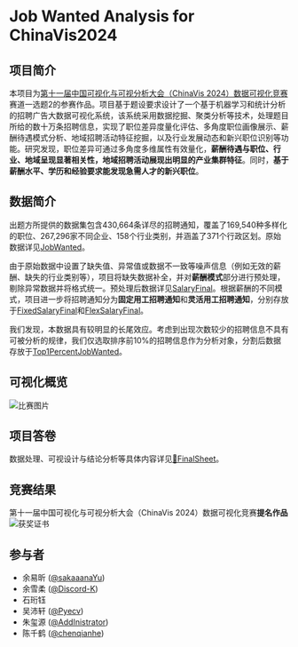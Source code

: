# Job Wanted Analysis for ChinaVis2024
## 项目简介
本项目为[第十一届中国可视化与可视分析大会（ChinaVis 2024）数据可视化竞赛](https://www.chinavis.org/2024/challenge.html)赛道一选题2的参赛作品。项目基于题设要求设计了一个基于机器学习和统计分析的招聘广告大数据可视化系统，该系统采用数据挖掘、聚类分析等技术，处理题目所给的数十万条招聘信息，实现了职位差异度量化评估、多角度职位画像展示、薪酬待遇模式分析、地域招聘活动特征挖掘，以及行业发展动态和新兴职位识别等功能。研究发现，职位差异可通过多角度多维属性有效量化，**薪酬待遇与职位、行业、地域呈现显著相关性，地域招聘活动展现出明显的产业集群特征**。同时，**基于薪酬水平、学历和经验要求能发现急需人才的新兴职位**。

## 数据简介
出题方所提供的数据集包含430,664条详尽的招聘通知，覆盖了169,540种多样化的职位、267,296家不同企业、158个行业类别，并涵盖了371个行政区划。原始数据详见[JobWanted](./data/raw/JobWanted.csv)。

由于原始数据中设置了缺失值、异常值或数据不一致等噪声信息（例如无效的薪酬、缺失的行业类别等），项目将缺失数据补全，并对**薪酬模式**部分进行预处理，剔除异常数据并将格式统一。预处理后数据详见[SalaryFinal](./data/final/SalaryFinal.csv)。根据薪酬的不同模式，项目进一步将招聘通知分为**固定用工招聘通知**和**灵活用工招聘通知**，分别存放于[FixedSalaryFinal](./data/final/FixedSalaryFinal.csv)和[FlexSalaryFinal](./data/final/FlexSalaryFinal.csv)。

我们发现，本数据具有较明显的长尾效应。考虑到出现次数较少的招聘信息不具有可被分析的规律，我们仅选取排序前10%的招聘信息作为分析对象，分割后数据存放于[Top1PercentJobWanted](./data/filtered/Top1PercentJobWanted.csv)。

## 可视化概览
![比赛图片](https://github.com/user-attachments/assets/433f44f3-6c4f-48f8-bc60-6c8d7b5a9958)

## 项目答卷
数据处理、可视设计与结论分析等具体内容详见[📄FinalSheet](./FinalSheet-ChinaVisData2024.pdf)。

## 竞赛结果
第十一届中国可视化与可视分析大会（ChinaVis 2024）数据可视化竞赛**提名作品**
![获奖证书](https://github.com/user-attachments/assets/11dfeb12-00a4-449c-9db7-59dd192c28ba)

## 参与者
- 余易昕 ([@sakaaanaYu](https://github.com/sakaaanaYu))
- 余雪柔 ([@Discord-K](https://github.com/Discord-K))
- 石珩钰
- 吴沛轩 ([@Pyecv](https://github.com/Pyecv))
- 朱玺源 ([@AddInistrator](https://github.com/AddInistrator))
- 陈千鹤 ([@chenqianhe](https://github.com/chenqianhe))
